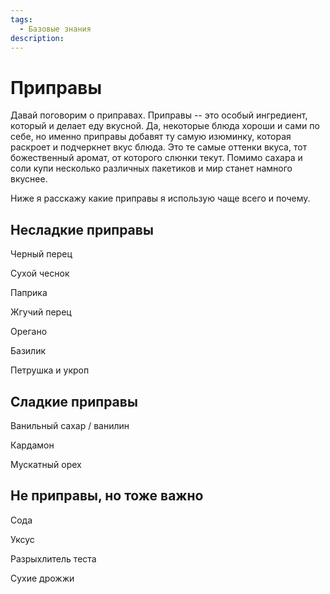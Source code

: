 ```yaml
---
tags:
  - Базовые знания
description:
---
```


# Приправы

Давай поговорим о приправах. Приправы -- это особый ингредиент, который и делает еду вкусной. Да, некоторые блюда хороши и сами по себе, но именно приправы добавят ту самую изюминку, которая раскроет и подчеркнет вкус блюда. Это те самые оттенки вкуса, тот божественный аромат, от которого слюнки текут. Помимо сахара и соли купи несколько различных пакетиков и мир станет намного вкуснее.

Ниже я расскажу какие приправы я использую чаще всего и почему.

## Несладкие приправы

Черный перец

Сухой чеснок

Паприка

Жгучий перец

Орегано

Базилик

Петрушка и укроп

## Сладкие приправы

Ванильный сахар / ванилин

Кардамон

Мускатный орех




## Не приправы, но тоже важно

Сода

Уксус

Разрыхлитель теста

Сухие дрожжи